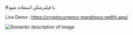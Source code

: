 
#با فیلترشکن استفاده شود

Live Demo : https://cryptocurrency-manafpour.netlify.app/

![Semantic description of image](https://gcdn.pbrd.co/images/9oKCcyEJjbyP.jpg "Image Title" ) 